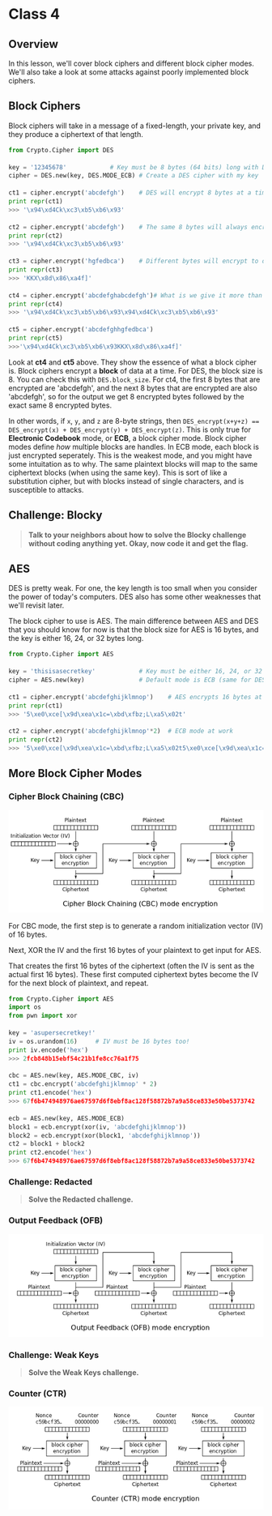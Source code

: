# Class 4

## Overview
In this lesson, we'll cover block ciphers and different block cipher modes. We'll also take a look at some attacks against poorly implemented block ciphers.

## Block Ciphers
Block ciphers will take in a message of a fixed-length, your private key, and they produce a ciphertext of that length.

```python
from Crypto.Cipher import DES

key = '12345678' 			# Key must be 8 bytes (64 bits) long with DES
cipher = DES.new(key, DES.MODE_ECB)	# Create a DES cipher with my key

ct1 = cipher.encrypt('abcdefgh')	# DES will encrypt 8 bytes at a time
print repr(ct1)
>>> '\x94\xd4Ck\xc3\xb5\xb6\x93'

ct2 = cipher.encrypt('abcdefgh')	# The same 8 bytes will always encrypt to the same thing
print repr(ct2)
>>> '\x94\xd4Ck\xc3\xb5\xb6\x93'

ct3 = cipher.encrypt('hgfedbca')	# Different bytes will encrypt to different things
print repr(ct3)
>>> 'KKX\x8d\x86\xa4f]'

ct4 = cipher.encrypt('abcdefghabcdefgh')# What is we give it more than 8 bytes?
print repr(ct4)
>>> '\x94\xd4Ck\xc3\xb5\xb6\x93\x94\xd4Ck\xc3\xb5\xb6\x93'

ct5 = cipher.encrypt('abcdefghhgfedbca')
print repr(ct5)
>>>'\x94\xd4Ck\xc3\xb5\xb6\x93KKX\x8d\x86\xa4f]'
```

Look at **ct4** and **ct5** above. They show the essence of what a block cipher is. Block ciphers encrypt a **block** of data at a time. For DES, the block size is 8. You can check this with `DES.block_size`. For ct4, the first 8 bytes that are encrypted are 'abcdefgh', and the next 8 bytes that are encrypted are also 'abcdefgh', so for the output we get 8 encrypted bytes followed by the exact same 8 encrypted bytes. 

In other words, if `x`, `y`, and `z` are 8-byte strings, then `DES_encrypt(x+y+z) == DES_encrypt(x) + DES_encrypt(y) + DES_encrypt(z)`. This is only true for **Electronic Codebook** mode, or **ECB**, a block cipher mode. Block cipher modes define *how* multiple blocks are handles. In ECB mode, each block is just encrypted seperately. This is the weakest mode, and you might have some intuitation as to why. The same plaintext blocks will map to the same ciphertext blocks (when using the same key). This is sort of like a substitution cipher, but with blocks instead of single characters, and is susceptible to attacks.


## Challenge: Blocky
>**Talk to your neighbors about how to solve the Blocky challenge without coding anything yet. Okay, now code it and get the flag.**


## AES
DES is pretty weak. For one, the key length is too small when you consider the power of today's computers. DES also has some other weaknesses that we'll revisit later.

The block cipher to use is AES. The main difference between AES and DES that you should know for now is that the block size for AES is 16 bytes, and the key is either 16, 24, or 32 bytes long.

```python
from Crypto.Cipher import AES

key = 'thisisasecretkey' 			# Key must be either 16, 24, or 32 bytes
cipher = AES.new(key) 				# Default mode is ECB (same for DES)

ct1 = cipher.encrypt('abcdefghijklmnop')	# AES encrypts 16 bytes at a time
print repr(ct1)
>>> '5\xe0\xce[\x9d\xea\x1c=\xbd\xfbz;L\xa5\x02t'

ct2 = cipher.encrypt('abcdefghijklmnop'*2)	# ECB mode at work
print repr(ct2)
>>> '5\xe0\xce[\x9d\xea\x1c=\xbd\xfbz;L\xa5\x02t5\xe0\xce[\x9d\xea\x1c=\xbd\xfbz;L\xa5\x02t'
```

## More Block Cipher Modes

### Cipher Block Chaining (CBC)
![cbc](images/cbc.png)

For CBC mode, the first step is to generate a random initialization vector (IV) of 16 bytes.

Next, XOR the IV and the first 16 bytes of your plaintext to get input for AES.

That creates the first 16 bytes of the ciphertext (often the IV is sent as the actual first 16 bytes). These first computed ciphertext bytes become the IV for the next block of plaintext, and repeat.

```python
from Crypto.Cipher import AES
import os
from pwn import xor

key = 'asupersecretkey!'
iv = os.urandom(16)		# IV must be 16 bytes too!
print iv.encode('hex')
>>> 2fcb848b15ebf54c21b1fe8cc76a1f75

cbc = AES.new(key, AES.MODE_CBC, iv)
ct1 = cbc.encrypt('abcdefghijklmnop' * 2)
print ct1.encode('hex')
>>> 67f6b474948976ae67597d6f8ebf8ac128f58872b7a9a58ce833e50be5373742

ecb = AES.new(key, AES.MODE_ECB)
block1 = ecb.encrypt(xor(iv, 'abcdefghijklmnop'))
block2 = ecb.encrypt(xor(block1, 'abcdefghijklmnop'))
ct2 = block1 + block2
print ct2.encode('hex')
>>> 67f6b474948976ae67597d6f8ebf8ac128f58872b7a9a58ce833e50be5373742
```


### Challenge: Redacted
>**Solve the Redacted challenge.**


### Output Feedback (OFB)
![ofb](images/ofb.png)


### Challenge: Weak Keys
>**Solve the Weak Keys challenge.**


### Counter (CTR)
![ctr](images/ctr.png)
